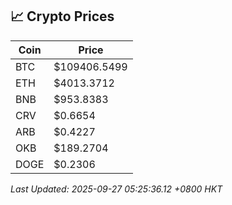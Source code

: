 ## 📈 Crypto Prices

| Coin | Price |
| ---- | ----- |
| BTC | $109406.5499 |
| ETH | $4013.3712 |
| BNB | $953.8383 |
| CRV | $0.6654 |
| ARB | $0.4227 |
| OKB | $189.2704 |
| DOGE | $0.2306 |

_Last Updated: 2025-09-27 05:25:36.12 +0800 HKT_